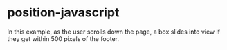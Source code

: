 # position-javascript
In this example, as the user scrolls down the page, a box slides into view if they get within 500 pixels of the footer. 
